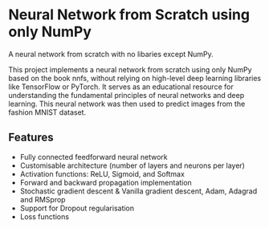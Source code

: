 # Neural Network from Scratch using only NumPy
A neural network from scratch with no libaries except NumPy. 

This project implements a neural network from scratch using only NumPy based on the book nnfs, without relying on high-level deep learning libraries like TensorFlow or PyTorch. It serves as an educational resource for understanding the fundamental principles of neural networks and deep learning. This neural network was then used to predict images from the fashion MNIST dataset.

## Features
- Fully connected feedforward neural network
- Customisable architecture (number of layers and neurons per layer)
- Activation functions: ReLU, Sigmoid, and Softmax
- Forward and backward propagation implementation
- Stochastic gradient descent & Vanilla gradient descent, Adam, Adagrad and RMSprop
- Support for Dropout regularisation
- Loss functions
